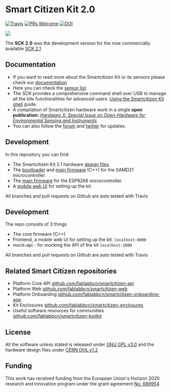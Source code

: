 # Smart Citizen Kit 2.0 
[![Travis](https://travis-ci.org/fablabbcn/smartcitizen-kit-20.svg?branch=master)](https://travis-ci.org/fablabbcn/smartcitizen-kit-20)
[![PRs Welcome](https://img.shields.io/badge/PRs-welcome-brightgreen.svg)]()
[![DOI](https://zenodo.org/badge/109865611.svg)](https://zenodo.org/badge/latestdoi/109865611)

![](https://live.staticflickr.com/4781/39073627230_8aee10a859_k.jpg)

The **SCK 2.0** was the development version for the now commercially available [SCK 2.1](https://github.com/fablabbcn/smartcitizen-kit-21)

## Documentation

* If you want to read more about the Smartcitizen Kit or its sensors please check our [documentation](http://docs.smartcitizen.me/)
* Here you can check the [sensor list](http://docs.smartcitizen.me/Smart%20Citizen%20Kit/#sck-20).
* The SCK provides a comprehensive command shell over USB to manage all the kits functionalities for advanced users: [Using the Smartcitizen Kit shell](http://docs.smartcitizen.me/Components/Firmware/guides/Using%20the%20Shell/) guide.
* A compilation of Smartcitizen hardware work in a single **open publication:** [_Hardware X: Special Issue on Open-Hardware for Environmental Sensing and Instruments_](https://doi.org/10.1016/j.ohx.2019.e00070)
* You can also follow the [forum](https://forum.smartcitizen.me/) and [twitter](https://twitter.com/SmartCitizenKit) for updates.

## Development

In this repository you can find:

* The Smartcitizen Kit 2.1 hardware [design files](./hardware).
* The [bootloader](bootloader) and [main firmware](./sam) (C++) for the SAMD21 microcontroller.
* The [main firmware](./esp) for the ESP8266 microcontroller.
* A [mobile web UI](./mock-api) for setting up the kit.

All branches and pull requests on Github are auto tested with Travis

## Development

The repo consists of 3 things
* The core firmware (C++)
* Frontend, a mobile web UI for setting up the kit. `localhost:8000`
* mock-api - for mocking the API of the kit `localhost:3000`

All branches and pull requests on Github are auto tested with Travis

## Related Smart Citizen repositories

* Platform Core API [github.com/fablabbcn/smartcitizen-api](https://github.com/fablabbcn/smartcitizen-api)
* Platform Web [github.com/fablabbcn/smartcitizen-web](https://github.com/fablabbcn/smartcitizen-web)
* Platform Onboarding [github.com/fablabbcn/smartcitizen-onboarding-app](https://github.com/fablabbcn/smartcitizen-onboarding-app)
* Kit Enclosures [github.com/fablabbcn/smartcitizen-enclosures](https://github.com/fablabbcn/smartcitizen-enclosures)
* Useful software resources for communities [github.com/fablabbcn/smartcitizen-toolkit](https://github.com/fablabbcn/smartcitizen-toolkit)

## License

All the software unless stated is released under [GNU GPL v3.0](https://github.com/fablabbcn/smartcitizen-kit-20/blob/master/LICENSE) and the hardware design files under [CERN OHL v1.2](https://github.com/fablabbcn/smartcitizen-kit-20/blob/master/hardware/LICENSE)

## Funding

This work has received funding from the European Union's Horizon 2020 research and innovation program under the grant agreement [No. 689954](https://cordis.europa.eu/project/rcn/202639_en.html)
